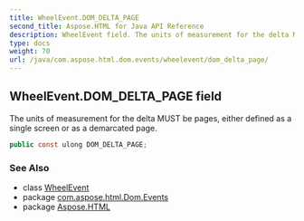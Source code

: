 ```yaml
---
title: WheelEvent.DOM_DELTA_PAGE
second_title: Aspose.HTML for Java API Reference
description: WheelEvent field. The units of measurement for the delta MUST be pages either defined as a single screen or as a demarcated page
type: docs
weight: 70
url: /java/com.aspose.html.dom.events/wheelevent/dom_delta_page/
---
```

## WheelEvent.DOM_DELTA_PAGE field

The units of measurement for the delta MUST be pages, either defined as a single screen or as a demarcated page.

```java
public const ulong DOM_DELTA_PAGE;
```

### See Also

* class [WheelEvent](../)
* package [com.aspose.html.Dom.Events](../../wheelevent/)
* package [Aspose.HTML](../../../)
